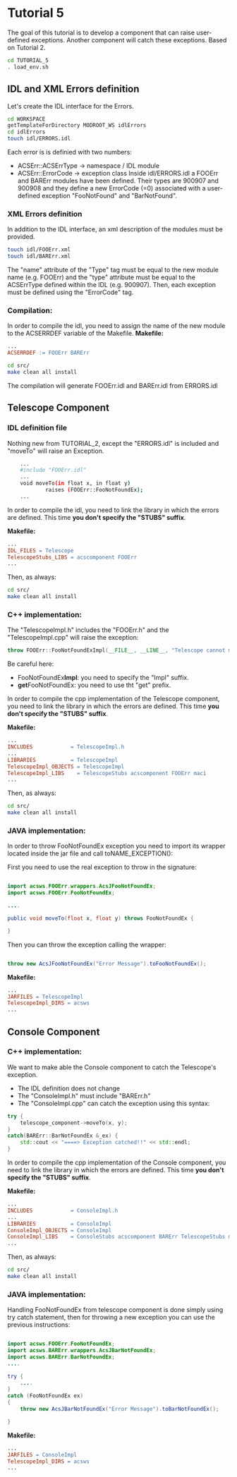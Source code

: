 # Tutorial 5
The goal of this tutorial is to develop a component that can raise user-defined exceptions. Another component will catch these exceptions. Based on Tutorial 2.

```bash
cd TUTORIAL_5
. load_env.sh
```
## IDL and XML Errors definition
Let's create the IDL interface for the Errors.
```bash
cd WORKSPACE
getTemplateForDirectory MODROOT_WS idlErrors
cd idlErrors
touch idl/ERRORS.idl
```
Each error is is definied with two numbers:
* ACSErr::ACSErrType -> namespace / IDL module
* ACSErr::ErrorCode -> exception class
Inside idl/ERRORS.idl a FOOErr and BARErr modules have been defined. Their types are 900907 and 900908 and they define a new ErrorCode (=0) associated with a user-defined exception "FooNotFound" and "BarNotFound". 

### XML Errors definition
In addition to the IDL interface, an xml description of the modules must be provided.
```bash
touch idl/FOOErr.xml
touch idl/BARErr.xml
```
The "name" attribute of the "Type" tag must be equal to the new module name (e.g. FOOErr) and the "type" attribute must be equal to the ACSErrType defined within the IDL (e.g. 900907). Then, each exception must be defined using the "ErrorCode" tag. 

### Compilation:
In order to compile the idl, you need to assign the name of the new module to the ACSERRDEF variable of the Makefile. 
**Makefile:**
```makefile
...
ACSERRDEF := FOOErr BARErr
```
```bash
cd src/
make clean all install
```
The compilation will generate FOOErr.idl and BARErr.idl from ERRORS.idl

## Telescope Component

### IDL definition file
Nothing new from TUTORIAL_2, except the "ERRORS.idl" is included and "moveTo" will raise an Exception.
```bash
    ...
    #include "FOOErr.idl"
    ...
    void moveTo(in float x, in float y)
    		raises (FOOErr::FooNotFoundEx);
    ...
```
In order to compile the idl, you need to link the library in which the errors are defined. This time **you don't specify the "STUBS" suffix**.

 **Makefile:**
```makefile
...
IDL_FILES = Telescope
TelescopeStubs_LIBS = acscomponent FOOErr
...
```
Then, as always:
```bash
cd src/
make clean all install
```
### C++ implementation:
The "TelescopeImpl.h" includes the "FOOErr.h" and the "TelescopeImpl.cpp" will raise the exception:
```cpp
throw FOOErr::FooNotFoundExImpl(__FILE__, __LINE__, "Telescope cannot move here!").getFooNotFoundEx();
```
Be careful here:
* FooNotFoundEx**Impl**: you need to specify the "Impl" suffix.
* **get**FooNotFoundEx: you need to use tht "get" prefix.

In order to compile the cpp implementation of the Telescope component, you need to link the library in which the errors are defined. This time **you don't specify the "STUBS" suffix**.

 **Makefile:**
```makefile
...
INCLUDES            = TelescopeImpl.h
...
LIBRARIES           = TelescopeImpl
TelescopeImpl_OBJECTS = TelescopeImpl
TelescopeImpl_LIBS    = TelescopeStubs acscomponent FOOErr maci
...
```
Then, as always:
```bash
cd src/
make clean all install
```

### JAVA implementation:
In order to throw FooNotFoundEx exception you need to import its wrapper located inside the jar file and call toNAME_EXCEPTION():


First you need to use the real exception to throw in the signature:

```java

import acsws.FOOErr.wrappers.AcsJFooNotFoundEx;
import acsws.FOOErr.FooNotFoundEx;

....

public void moveTo(float x, float y) throws FooNotFoundEx {

}

 ```
 Then you can throw the exception calling the wrapper:

 ```java

 throw new AcsJFooNotFoundEx("Error Message").toFooNotFoundEx();

```

**Makefile:**
```makefile
...
JARFILES = TelescopeImpl
TelescopeImpl_DIRS = acsws
...
```


## Console Component
### C++ implementation:
We want to make able the Console component to catch the Telescope's exception. 
* The IDL definition does not change
* The "ConsoleImpl.h" must include "BARErr.h"
* The "ConsoleImpl.cpp" can catch the exception using this syntax:
```cpp
try {
    telescope_component->moveTo(x, y);
}
catch(BARErr::BarNotFoundEx &_ex) { 
    std::cout << "====> Exception catched!!" << std::endl;
}
```
In order to compile the cpp implementation of the Console component, you need to link the library in which the errors are defined. This time **you don't specify the "STUBS" suffix**.

**Makefile:**
```makefile
...
INCLUDES            = ConsoleImpl.h
...
LIBRARIES           = ConsoleImpl
ConsoleImpl_OBJECTS = ConsoleImpl
ConsoleImpl_LIBS    = ConsoleStubs acscomponent BARErr TelescopeStubs maci
...
```
Then, as always:
```bash
cd src/
make clean all install
```

### JAVA implementation:
Handling FooNotFoundEx from telescope component is done simply using try catch statement, then for throwing a new exception you can use the previous instructions:
```java

import acsws.FOOErr.FooNotFoundEx;
import acsws.BARErr.wrappers.AcsJBarNotFoundEx;
import acsws.BARErr.BarNotFoundEx;
....

try {
    ....
}
catch (FooNotFoundEx ex)
{
    throw new AcsJBarNotFoundEx("Error Message").toBarNotFoundEx();

}

 ```

 **Makefile:**
```makefile
...
JARFILES = ConsoleImpl
TelescopeImpl_DIRS = acsws
...

